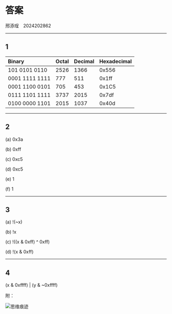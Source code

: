 # 答案

邢添珵　2024202862

---

## 1

| Binary         | Octal | Decimal | Hexadecimal |
|:---------------|:------|:---------|:-------------|
| 101 0101 0110  |  2526 |   1366   |     0x556    |
| 0001 1111 1111 | 777  | 511 | 0x1ff |
| 0001 1100 0101 | 705 | 453 | 0x1C5 |
| 0111 1101 1111 | 3737 | 2015 | 0x7df |
| 0100 0000 1101 | 2015 | 1037 | 0x40d |

---

## 2

(a) 0x3a

(b) 0xff

(c) 0xc5

(d) 0xc5

(e) 1

(f) 1

---

## 3

(a) !(~x)

(b) !x

(c) !((x & 0xff) ^ 0xff)

(d) !(x & 0xff)

---

## 4

(x & 0xffff) | (y & ~0xffff)


附：

![思维痕迹](img/思维痕迹1.jpg)
